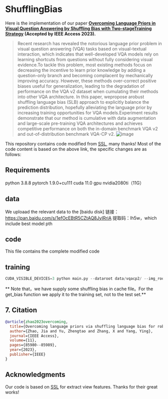# ShufflingBias
Here is the implementation of our paper **[Overcoming Language Priors in Visual Question Answering by Shuffling Bias with Two-stageTraining Strategy](https://ieeexplore.ieee.org/abstract/document/10214540/) (Accepted by IEEE Access 2023).**

> Recent research has revealed the notorious language prior problem in visual question answering (VQA) tasks based on visual-textual interaction, which indicates that well-developed VQA
 models rely on learning shortcuts from questions without fully considering visual evidence.To tackle this problem, most existing methods focus on decreasing the incentive to learn prior knowledge by adding
 a question-only branch and becoming complacent by mechanically improving accuracy. However, these methods over-correct positive biases useful for generalization, leading to the degradation of performance
 on the VQA v2 dataset when cumulating their methods into other VQA architecture. In this paper, wepropose arobust shuffling language bias (SLB) approach to explicitly balance the prediction distribution,
 hopefully alleviating the language prior by increasing training opportunities for VQA models.Experiment results demonstrate that our method is cumulative with data augmentation and large-scale pre-training
 VQA architectures and achieves competitive performance on both the in-domain benchmark VQA v2 and out-of-distribution benchmark VQA-CP v2.
> ![image](https://github.com/user-attachments/assets/70cb7b7f-faa4-4aa6-be1f-42e4e8af75d0)


This repository contains code modified from [SSL](https://github.com/CrossmodalGroup/SSL-VQA), many thanks! 
Most of the code content is based on the above link, the specific changes are as follows:

## Requirements
python 3.8.8
pytorch 1.9.0+cu111
cuda 11.0
gpu nvidia2080ti（11G）


## data
We uploaad the relevant data to the [baidu disk] 链接：https://pan.baidu.com/s/1efOcEBtR5CZtAQ8JyIRriA 提取码：lh5w，which include best model pth

## code
This file contains the complete modified code

## training

```python
CUDA_VISIBLE_DEVICES=3 python main.py --dataroot data/vqacp2/ --img_root data/coco/ --output [0.1-2]/ --self_loss_weight 3 --ml_loss
```

** Note that，we have supply some shuffling bias in cache file。For the get_bias function we apply it to the training set, not to the test set.**

## 7. Citation

```bibtex
@article{zhao2023overcoming,
  title={Overcoming language priors via shuffling language bias for robust visual question answering},
  author={Zhao, Jia and Yu, Zhengtao and Zhang, X and Yang, Ying},
  journal={IEEE Access},
  volume={11},
  pages={85980--85989},
  year={2023},
  publisher={IEEE}
}
  ```

## Acknowledgments
Our code is based on [SSL]([https://github.com/cshizhe/VLN-DUET](https://github.com/CrossmodalGroup/SSL-VQA)) for extract view features. Thanks for their great works!

